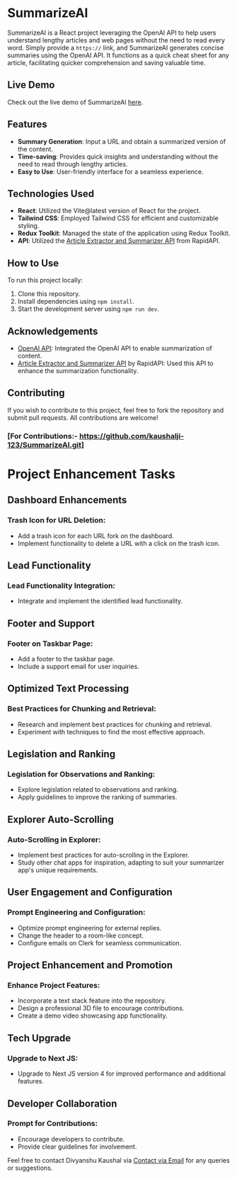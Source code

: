 # SummarizeAI

SummarizeAI is a React project leveraging the OpenAI API to help users understand lengthy articles and web pages without the need to read every word. Simply provide a `https://` link, and SummarizeAI generates concise summaries using the OpenAI API. It functions as a quick cheat sheet for any article, facilitating quicker comprehension and saving valuable time.
## Live Demo

Check out the live demo of SummarizeAI [here](https://summarize-ai-three.vercel.app/).
## Features

- **Summary Generation**: Input a URL and obtain a summarized version of the content.
- **Time-saving**: Provides quick insights and understanding without the need to read through lengthy articles.
- **Easy to Use**: User-friendly interface for a seamless experience.

## Technologies Used

- **React**: Utilized the Vite@latest version of React for the project.
- **Tailwind CSS**: Employed Tailwind CSS for efficient and customizable styling.
- **Redux Toolkit**: Managed the state of the application using Redux Toolkit.
- **API**: Utilized the [Article Extractor and Summarizer API](https://rapidapi.com/restyler/api/article-extractor-and-summarizer?utm_source=youtube.com%2FJavaScriptMastery&utm_medium=referral&utm_campaign=DevRel) from RapidAPI.

## How to Use

To run this project locally:

1. Clone this repository.
2. Install dependencies using `npm install`.
3. Start the development server using `npm run dev`.


## Acknowledgements

- [OpenAI API](https://openai.com): Integrated the OpenAI API to enable summarization of content.
- [Article Extractor and Summarizer API](https://rapidapi.com/restyler/api/article-extractor-and-summarizer?utm_source=youtube.com%2FJavaScriptMastery&utm_medium=referral&utm_campaign=DevRel) by RapidAPI: Used this API to enhance the summarization functionality.

## Contributing

If you wish to contribute to this project, feel free to fork the repository and submit pull requests. All contributions are welcome!
### [For Contributions:- https://github.com/kaushalji-123/SummarizeAI.git]

  # Project Enhancement Tasks

## Dashboard Enhancements

### Trash Icon for URL Deletion:
- Add a trash icon for each URL fork on the dashboard.
- Implement functionality to delete a URL with a click on the trash icon.

## Lead Functionality

### Lead Functionality Integration:
- Integrate and implement the identified lead functionality.

## Footer and Support

### Footer on Taskbar Page:
- Add a footer to the taskbar page.
- Include a support email for user inquiries.

## Optimized Text Processing

### Best Practices for Chunking and Retrieval:
- Research and implement best practices for chunking and retrieval.
- Experiment with techniques to find the most effective approach.

## Legislation and Ranking

### Legislation for Observations and Ranking:
- Explore legislation related to observations and ranking.
- Apply guidelines to improve the ranking of summaries.

## Explorer Auto-Scrolling

### Auto-Scrolling in Explorer:
- Implement best practices for auto-scrolling in the Explorer.
- Study other chat apps for inspiration, adapting to suit your summarizer app's unique requirements.

## User Engagement and Configuration

### Prompt Engineering and Configuration:
- Optimize prompt engineering for external replies.
- Change the header to a room-like concept.
- Configure emails on Clerk for seamless communication.

## Project Enhancement and Promotion

### Enhance Project Features:
- Incorporate a text stack feature into the repository.
- Design a professional 3D file to encourage contributions.
- Create a demo video showcasing app functionality.

## Tech Upgrade

### Upgrade to Next JS:
- Upgrade to Next JS version 4 for improved performance and additional features.

## Developer Collaboration

### Prompt for Contributions:
- Encourage developers to contribute.
- Provide clear guidelines for involvement.


Feel free to contact Divyanshu Kaushal via [Contact via Email](mailto:divyanshu.kaushaal@gmail.com)  for any queries or suggestions.

